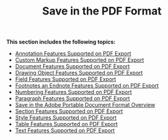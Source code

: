 ﻿---
title: Save in the PDF Format
second_title: Aspose.Words for Java
articleTitle: Save in the Adobe Portable Document (.PDF) Format
linktitle: Save in the Adobe Portable Document (.PDF) Format
description: "Export to PDF format using various saving features in Java."
type: docs
weight: 30
url: /java/save-in-the-adobe-portable-document-pdf-format/
---

**This section includes the following topics:** 

- [Annotation Features Supported on PDF Export](/words/java/annotation-features-supported-on-pdf-export/)
- [Custom Markup Features Supported on PDF Export](/words/java/custom-markup-features-supported-on-pdf-export/)
- [Document Features Supported on PDF Export](/words/java/document-features-supported-on-pdf-export/)
- [Drawing Object Features Supported on PDF Export](/words/java/drawing-object-features-supported-on-pdf-export/)
- [Field Features Supported on PDF Export](/words/java/field-features-supported-on-pdf-export/)
- [Footnotes an Endnote Features Supported on PDF Export](/words/java/footnotes-and-endnote-features-supported-on-pdf-export/)
- [Numbering Features Supported on PDF Export](/words/java/numbering-features-supported-on-pdf-export/)
- [Paragraph Features Supported on PDF Export](/words/java/paragraph-features-supported-on-pdf-export/)
- [Save in the Adobe Portable Document Format Overview](/words/java/save-in-the-adobe-portable-document-format-overview/)
- [Section Features Supported on PDF Export](/words/java/section-features-supported-on-pdf-export/)
- [Style Features Supported on PDF Export](/words/java/style-features-supported-on-pdf-export/)
- [Table Features Supported on PDF Export](/words/java/table-features-supported-on-pdf-export/)
- [Text Features Supported on PDF Export](/words/java/text-features-supported-on-pdf-export/)
